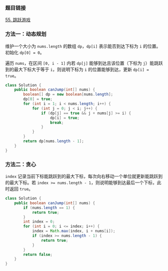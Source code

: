 ### 题目链接
[55. 跳跃游戏](https://leetcode.cn/problems/jump-game)

### 方法一：动态规划
维护一个大小为 `nums.length` 的数组 `dp`，`dp[i]` 表示能否到达下标为 `i` 的位置。初始化 `dp[0] = 0`。

遍历 `nums`，在区间 `[0, i - 1]` 内若 `dp[j]` 能够到达且该位置（下标为 `j`）能跳跃到的最大下标大于等于 `i`，则说明下标为 `i` 的位置能够到达，更新 `dp[i] = true`。

```Java
class Solution {
    public boolean canJump(int[] nums) {
        boolean[] dp = new boolean[nums.length];
        dp[0] = true;
        for (int i = 1; i < nums.length; i++) {
            for (int j = 0; j < i; j++) {
                if (dp[j] == true && j + nums[j] >= i) {
                    dp[i] = true;
                    break;
                }
            }
        }
        return dp[nums.length - 1];
    }
}
```

### 方法二：贪心
`index` 记录当前下标能跳跃到的最大下标，每次向右移动一个单位就更新能跳跃到的最大下标。若 `index >= nums.length - 1`，则说明能够到达最后一个下标，此时返回 `true`。

```Java
class Solution {
    public boolean canJump(int[] nums) {
        if (nums.length == 1) {
            return true;
        }
        int index = 0;
        for (int i = 0; i <= index; i++) {
            index = Math.max(index, i + nums[i]);
            if (index >= nums.length - 1) {
                return true;
            }
        }
        return false;
    }
}
```